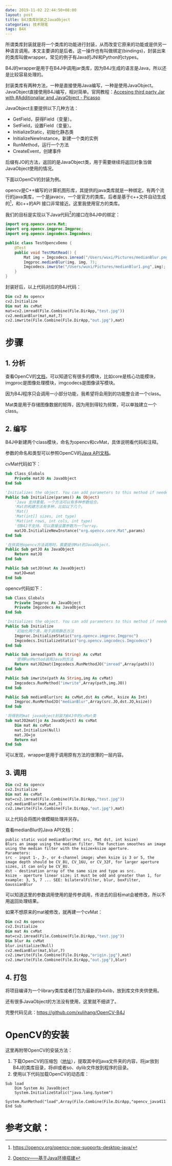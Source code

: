 ```yaml
---
date: 2019-11-02 22:44:50+08:00
layout: post
title: B4J类库封装之JavaObject
categories: 技术随笔
tags: B4X
---
```


所谓类库封装就是将一个类库的功能进行封装，从而改变它原来的功能或是供另一种语言调用。本文主要讲的是后者。这一操作也有叫做绑定(bindings)，封装出来的类库叫做wrapper。常见的例子有Java的JNI和Python的ctypes。

B4J的wrapper是用于在B4J中调用jar类库，因为B4J生成的语言是Java，所以还是比较容易处理的。

封装类库有两种方法，一种是直接使用Java编写，一种是使用JavaObject。JavaObject直接使用B4J编写，相对简单。官网教程：[Accesing third party Jar with #Additionaljar and JavaObject - Picasso](https://www.b4x.com/android/forum/threads/accesing-third-party-jar-with-additionaljar-and-javaobject-picasso.40904/)

JavaObject主要提供以下几种方法：

* GetField，获得Field（变量）。
* SetField，设置Field（变量）。
* InitializeStatic，初始化静态类
* InitializeNewInstance，新建一个类的实例
* RunMethod，运行一个方法
* CreateEvent，创建事件

后缀有JO的方法，返回的是JavaObject类，用于需要继续将返回对象当做JavaObject使用的情况。

下面以OpenCV的封装为例。

opencv是C++编写的计算机图形库，其提供的java类库就是一种绑定。有两个流行的java类库，一个是javacv，一个是官方的类库。后者是基于c++文件自动生成的[^opencv-java]，和c++的API 接口非常接近。这里我使用官方的类库。

我们的目标是实现以下Java代码[^csdn]的接口在B4J中的绑定：

```java
import org.opencv.core.Mat;
import org.opencv.imgproc.Imgproc;
import org.opencv.imgcodecs.Imgcodecs;

public class TestOpencvDemo {   
    @Test    
    public void TestMatRead() {
        Mat img = Imgcodecs.imread("/Users/wuxi/Pictures/medianBlur.png");
        Imgproc.medianBlur(img, img, 7);
        Imgcodecs.imwrite("/Users/wuxi/Pictures/medianBlur1.png",img);         img.release();     
	}
}
```

封装好后，以上代码对应的B4J代码：

```vb
Dim cv2 As opencv
cv2.Initialize
Dim mat As cvMat
mat=cv2.imread(File.Combine(File.DirApp,"test.jpg"))
cv2.medianBlur(mat,mat,7)
cv2.imwrite(File.Combine(File.DirApp,"out.jpg"),mat)
```

# 步骤

## 1. 分析

查看OpenCV的[文档](https://docs.opencv.org/4.1.2/index.html)，可以知道它有很多的模块，比如core是核心功能模块，imgproc是图像处理模块，imgcodecs是图像读写模块。

因为B4J程序只会调用一小部分功能，我希望将会用到的功能整合进一个class。

Mat类是用于存储图像数据的矩阵，因为用到得较为频繁，可以单独建立一个class。

## 2. 编写

B4J中新建两个class模块，命名为opencv和cvMat，具体说明看代码和注释。

参数的命名和类型可以参照OpenCV的[Java API文档](https://docs.opencv.org/master/javadoc/)。

cvMat代码如下：

```vb
Sub Class_Globals
	Private matJO As JavaObject
End Sub

'Initializes the object. You can add parameters to this method if needed.
Public Sub Initialize(params() As Object)
	'Java 支持重载，一个方法可以有多种参数组合。
	'Mat的构建方法有多种，比如以下几个。
	'Mat()
	'Mat​(int[] sizes, int type)
	'Mat​(int rows, int cols, int type)
	'但B4J不支持，可以直接设置参数为一个array。
	matJO.InitializeNewInstance("org.opencv.core.Mat",params)
End Sub

'在供其他opencv方法调用时，需要提供Mat的JavaObject。
Public Sub getJO As JavaObject
	Return matJO
End Sub

Public Sub setJO(mat As JavaObject)
	matJO=mat
End Sub
```

opencv代码如下：

```vb
Sub Class_Globals
	Private Imgproc As JavaObject
	Private Imgcodecs As JavaObject
End Sub

'Initializes the object. You can add parameters to this method if needed.
Public Sub Initialize
	'初始化两个类，用于调用静态方法
	Imgproc.InitializeStatic("org.opencv.imgproc.Imgproc") 
	Imgcodecs.InitializeStatic("org.opencv.imgcodecs.Imgcodecs")
End Sub

Public Sub imread(path As String) As cvMat
	'使用RunMethod调用Java的方法
	Return matJO2mat(Imgcodecs.RunMethodJO("imread",Array(path)))
End Sub

Public Sub imwrite(path As String,img As cvMat)
	Imgcodecs.RunMethod("imwrite",Array(path,img.JO))
End Sub

Public Sub medianBlur(src As cvMat,dst As cvMat, ksize As Int)
	Imgproc.RunMethodJO("medianBlur",Array(src.JO,dst.JO,ksize))
End Sub

'将得到的mat javaobject封装为B4J中的cvMat类
Sub matJO2mat(jo As JavaObject) As cvMat
	Dim mat As cvMat
	mat.Initialize(Null)
	mat.JO=jo
	Return mat
End Sub
```

可以发现，wrapper是用于调用原有方法的很薄的一层内容。

## 3. 调用

```vb
Dim cv2 As opencv
cv2.Initialize
Dim mat As cvMat
mat=cv2.imread(File.Combine(File.DirApp,"test.jpg"))
cv2.medianBlur(mat,mat,7)
cv2.imwrite(File.Combine(File.DirApp,"out.jpg"),mat)
```

以上代码会将图片做模糊处理并另存。

查看medianBlur的Java API文档：

```
public static void medianBlur​(Mat src, Mat dst, int ksize)
Blurs an image using the median filter. The function smoothes an image using the median filter with the ksize×ksize aperture.
Parameters:
src - input 1-, 3-, or 4-channel image; when ksize is 3 or 5, the image depth should be CV_8U, CV_16U, or CV_32F, for larger aperture sizes, it can only be CV_8U.
dst - destination array of the same size and type as src.
ksize - aperture linear size; it must be odd and greater than 1, for example: 3, 5, 7 ... SEE: bilateralFilter, blur, boxFilter, GaussianBlur
```

可以知道这里的参数调用使用的是传参调用，传进去的目标mat会被修改，所以不用返回处理结果。

如果不想原来的mat被修改，就再建一个cvMat：

```vb
Dim cv2 As opencv
cv2.Initialize
Dim mat As cvMat
mat=cv2.imread(File.Combine(File.DirApp,"test.jpg"))
Dim blur As cvMat
blur.initialize(Null)
cv2.medianBlur(mat,blur,7)
cv2.imwrite(File.Combine(File.DirApp,"origin.jpg"),mat)
cv2.imwrite(File.Combine(File.DirApp,"out.jpg"),blur)
```

## 4. 打包

将项目编译为一个library类库或者打包为最新的b4xlib，放到库文件夹供使用。

还有很多JavaObject的方法没有使用，这里就不细讲了。

完整代码见此：<https://github.com/xulihang/OpenCV-B4J>

# OpenCV的安装

这里再附带OpenCV的安装方法：

1. 下载OpenCV的压缩包（[地址](https://opencv.org/releases/)），提取其中的java文件夹的内容，将jar放到B4J的类库目录，将dll或者so、dylib文件放到程序的目录。
2. 使用以下代码加载OpenCV的动态库：

```
Sub load
	Dim System As JavaObject
	System.InitializeStatic("java.lang.System")
	System.RunMethod("load",Array(File.Combine(File.DirApp,"opencv_java411.dll")))
End Sub
```

# 参考文献：

[^opencv-java]: <https://opencv.org/opencv-now-supports-desktop-java/>
[^csdn]: [Opencv——基于Java环境搭建](https://blog.csdn.net/wx19900503/article/details/93889510)

